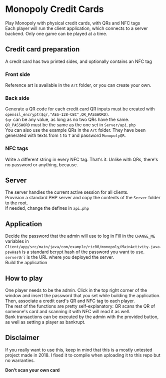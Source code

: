 # Monopoly Credit Cards
Play Monopoly with physical credit cards, with QRs and NFC tags\
Each player will run the client application, which connects to a server backend. Only one game can be played at a time.

## Credit card preparation
A credit card has two printed sides, and optionally contains an NFC tag
### Front side
Reference art is available in the `Art` folder, or you can create your own.
### Back side
Generate a QR code for each credit card
QR inputs must be created with `openssl_encrypt($qr,"AES-128-CBC",QR_PASSWORD)`.\
`$qr` can be any value, as long as no two QRs have the same.\
`QR_PASSWORD` must be the same as the one set in `Server/api.php`\
You can also use the example QRs in the `Art` folder. They have been generated with texts from `1` to `7` and password `MonopolyQR`.
### NFC tags
Write a different string in every NFC tag. That's it. Unlike with QRs, there's no password or anything, because.

## Server
The server handles the current active session for all clients.\
Provision a standard PHP server and copy the contents of the `Server` folder to the root.\
If needed, change the defines in `api.php`

## Application
Decide the password that the admin will use to log in 
Fill in the `CHANGE_ME` variables in `Client/app/src/main/java/com/example/ric00/monopoly/MainActivity.java`.\
`pswHash` is a standard bcrypt hash of the password you want to use.\
`serverUrl` is the URL where you deployed the server.\
Build the application

## How to play
One player needs to be the admin. Click in the top right corner of the window and insert the password that you set while building the application.\
Then, associate a credit card's QR and NFC tag to each player.\
The rest of the functions are pretty self-explanatory: QR scans the QR of someone's card and scanning it with NFC will read it as well.\
Bank transactions can be executed by the admin with the provided button, as well as setting a player as bankrupt.

## Disclaimer
If you really want to use this, keep in mind that this is a mostly untested project made in 2018. I fixed it to compile when uploading it to this repo but no warranties.

**Don't scan your own card**